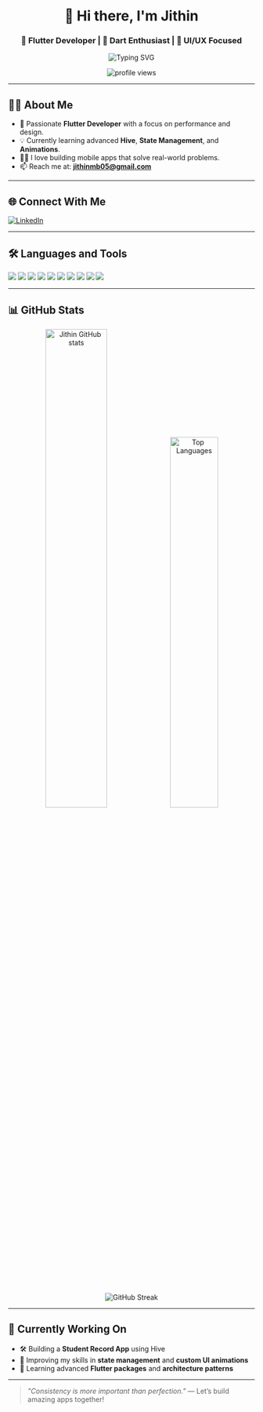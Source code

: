 <h1 align="center">👋 Hi there, I'm Jithin</h1>
<h3 align="center">🚀 Flutter Developer | 🎯 Dart Enthusiast | 🎨 UI/UX Focused</h3>

<p align="center">
  <img src="https://readme-typing-svg.herokuapp.com?font=Fira+Code&size=20&pause=1000&color=36BCF7&center=true&vCenter=true&width=435&lines=Turning+ideas+into+Flutter+apps...;Cross-platform+Developer;UI+focused+Problem+Solver" alt="Typing SVG" />
</p>

<p align="center">
  <img src="https://komarev.com/ghpvc/?username=jithinbju&label=Profile+Views&color=brightgreen" alt="profile views"/>
</p>

---

## 🧑‍💻 About Me

- 💼 Passionate **Flutter Developer** with a focus on performance and design.
- 💡 Currently learning advanced **Hive**, **State Management**, and **Animations**.
- 👨‍🎓 I love building mobile apps that solve real-world problems.
- 📫 Reach me at: **[jithinmb05@gmail.com](mailto:jithinmb05@gmail.com)**

---

## 🌐 Connect With Me
<p align="left">
  <a href="https://linkedin.com/in/jithinb" target="_blank">
    <img alt="LinkedIn" src="https://img.shields.io/badge/LinkedIn-blue?style=for-the-badge&logo=linkedin"/>
  </a>
</p>

---

## 🛠️ Languages and Tools
<p align="left">
  <img src="https://img.shields.io/badge/Flutter-02569B?style=for-the-badge&logo=flutter&logoColor=white"/>
  <img src="https://img.shields.io/badge/Dart-0175C2?style=for-the-badge&logo=dart&logoColor=white"/>
  <img src="https://img.shields.io/badge/Figma-F24E1E?style=for-the-badge&logo=figma&logoColor=white"/>
  <img src="https://img.shields.io/badge/Android-3DDC84?style=for-the-badge&logo=android&logoColor=white"/>
  <img src="https://img.shields.io/badge/HTML-E34F26?style=for-the-badge&logo=html5&logoColor=white"/>
  <img src="https://img.shields.io/badge/CSS-1572B6?style=for-the-badge&logo=css3&logoColor=white"/>
  <img src="https://img.shields.io/badge/Bootstrap-7952B3?style=for-the-badge&logo=bootstrap&logoColor=white"/>
  <img src="https://img.shields.io/badge/Linux-FCC624?style=for-the-badge&logo=linux&logoColor=black"/>
  <img src="https://img.shields.io/badge/Adobe%20Illustrator-FF9A00?style=for-the-badge&logo=adobeillustrator&logoColor=white"/>
  <img src="https://img.shields.io/badge/Hive-FFB000?style=for-the-badge&logo=apachehive&logoColor=black"/>
</p>

---

## 📊 GitHub Stats
<p align="center">
  <img src="https://github-readme-stats.vercel.app/api?username=jithinbju&show_icons=true&theme=tokyonight" alt="Jithin GitHub stats" width="50%" />
  <img src="https://github-readme-stats.vercel.app/api/top-langs/?username=jithinbju&layout=compact&theme=tokyonight" alt="Top Languages" width="44%" />
</p>

<p align="center">
  <img src="https://github-readme-streak-stats.herokuapp.com/?user=jithinbju&theme=tokyonight" alt="GitHub Streak" />
</p>

---

## 📱 Currently Working On
- 🛠 Building a **Student Record App** using Hive
- 🎯 Improving my skills in **state management** and **custom UI animations**
- 🚀 Learning advanced **Flutter packages** and **architecture patterns**

---

> _"Consistency is more important than perfection."_ — Let’s build amazing apps together!

